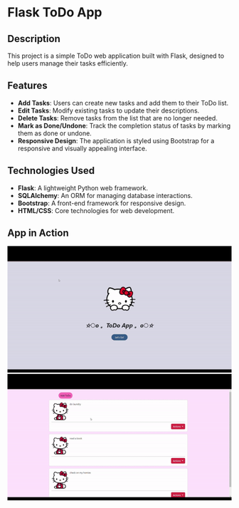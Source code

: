 # Flask ToDo App

## Description

This project is a simple ToDo web application built with Flask, designed to help users manage their tasks efficiently.  


## Features

- **Add Tasks**: Users can create new tasks and add them to their ToDo list.
- **Edit Tasks**: Modify existing tasks to update their descriptions.
- **Delete Tasks**: Remove tasks from the list that are no longer needed.
- **Mark as Done/Undone**: Track the completion status of tasks by marking them as done or undone.
- **Responsive Design**: The application is styled using Bootstrap for a responsive and visually appealing interface.


## Technologies Used

- **Flask**: A lightweight Python web framework.
- **SQLAlchemy**: An ORM for managing database interactions.
- **Bootstrap**: A front-end framework for responsive design.
- **HTML/CSS**: Core technologies for web development.

## App in Action

![App in Action 1](demo/one.gif)
![App in Action 2](demo/two.gif)

